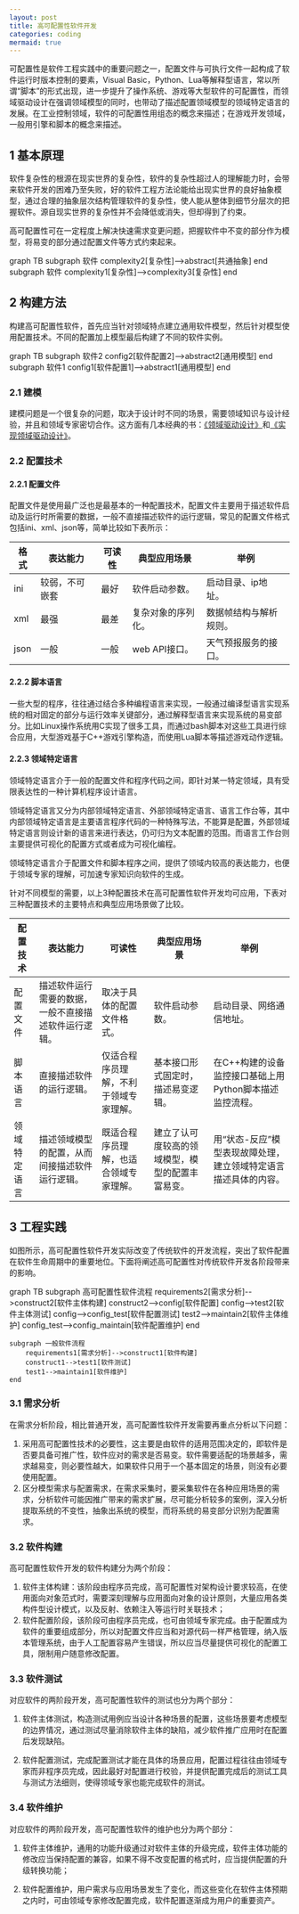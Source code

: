 ```yaml
---
layout: post
title: 高可配置性软件开发
categories: coding
mermaid: true
---
```


可配置性是软件工程实践中的重要问题之一，配置文件与可执行文件一起构成了软件运行时版本控制的要素，Visual Basic，Python、Lua等解释型语言，常以所谓“脚本”的形式出现，进一步提升了操作系统、游戏等大型软件的可配置性，而领域驱动设计在强调领域模型的同时，也带动了描述配置领域模型的领域特定语言的发展。在工业控制领域，软件的可配置性用组态的概念来描述；在游戏开发领域，一般用引擎和脚本的概念来描述。

## 1 基本原理

软件复杂性的根源在现实世界的复杂性，软件的复杂性超过人的理解能力时，会带来软件开发的困难乃至失败，好的软件工程方法论能给出现实世界的良好抽象模型，通过合理的抽象层次结构管理软件的复杂性，使人能从整体到细节分层次的把握软件。源自现实世界的复杂性并不会降低或消失，但却得到了约束。

高可配置性可在一定程度上解决快速需求变更问题，把握软件中不变的部分作为模型，将易变的部分通过配置文件等方式约束起来。

<div class="mermaid">
graph TB
    subgraph 软件
        complexity2[复杂性]-->abstract[共通抽象]
    end
    subgraph 软件
        complexity1[复杂性]-->complexity3[复杂性]
    end
</div>    

## 2 构建方法

构建高可配置性软件，首先应当针对领域特点建立通用软件模型，然后针对模型使用配置技术。不同的配置加上模型最后构建了不同的软件实例。

<div class="mermaid">
graph TB
    subgraph 软件2
        config2[软件配置2]-->abstract2[通用模型]
    end
    subgraph 软件1
        config1[软件配置1]-->abstract1[通用模型]
    end
</div>  

### 2.1 建模

建模问题是一个很复杂的问题，取决于设计时不同的场景，需要领域知识与设计经验，并且和领域专家密切合作。这方面有几本经典的书：[《领域驱动设计》](https://book.douban.com/subject/26819666/)和[《实现领域驱动设计》](https://book.douban.com/subject/25844633/)。

### 2.2 配置技术

#### 2.2.1 配置文件

配置文件是使用最广泛也是最基本的一种配置技术，配置文件主要用于描述软件启动及运行时所需要的数据，一般不直接描述软件的运行逻辑，常见的配置文件格式包括ini、xml、json等，简单比较如下表所示：

| 格式   | 表达能力    | 可读性  | 典型应用场景     | 举例          |
| ---- | ------- | ---- | ---------- | ----------- |
| ini  | 较弱，不可嵌套 | 最好   | 软件启动参数。    | 启动目录、ip地址。  |
| xml  | 最强      | 最差   | 复杂对象的序列化。  | 数据帧结构与解析规则。 |
| json | 一般      | 一般   | web API接口。 | 天气预报服务的接口。  |

#### 2.2.2 脚本语言

一些大型的程序，往往通过结合多种编程语言来实现，一般通过编译型语言实现系统的相对固定的部分与运行效率关键部分，通过解释型语言来实现系统的易变部分。比如Linux操作系统用C实现了很多工具，而通过bash脚本对这些工具进行综合应用，大型游戏基于C++游戏引擎构造，而使用Lua脚本等描述游戏动作逻辑。

#### 2.2.3 领域特定语言

领域特定语言介于一般的配置文件和程序代码之间，即针对某一特定领域，具有受限表达性的一种计算机程序设计语言。

领域特定语言又分为内部领域特定语言、外部领域特定语言、语言工作台等，其中内部领域特定语言是主要语言程序代码的一种特殊写法，不能算是配置，外部领域特定语言则设计新的语言来进行表达，仍可归为文本配置的范围。而语言工作台则主要提供可视化的配置方式或者成为可视化编程。

领域特定语言介于配置文件和脚本程序之间，提供了领域内较高的表达能力，也便于领域专家的理解，可加速专家知识向软件的生成。

针对不同模型的需要，以上3种配置技术在高可配置性软件开发均可应用，下表对三种配置技术的主要特点和典型应用场景做了比较。

| 配置技术   | 表达能力                       | 可读性                 | 典型应用场景                   | 举例                                |
| ------ | -------------------------- | ------------------- | ------------------------ | --------------------------------- |
| 配置文件   | 描述软件运行需要的数据，一般不直接描述软件运行逻辑。 | 取决于具体的配置文件格式。  | 软件启动参数。                  | 启动目录、网络通信地址。                      |
| 脚本语言   | 直接描述软件的运行逻辑。               | 仅适合程序员理解，不利于领域专家理解。 | 基本接口形式固定时，描述易变逻辑。        | 在C++构建的设备监控接口基础上用Python脚本描述监控流程。  |
| 领域特定语言 | 描述领域模型的配置，从而间接描述软件运行逻辑。    | 既适合程序员理解，也适合领域专家理解。 | 建立了认可度较高的领域模型，模型的配置丰富易变。 | 用“状态-反应”模型表现故障处理，建立领域特定语言描述具体的内容。 |

## 3 工程实践

如图所示，高可配置性软件开发实际改变了传统软件的开发流程，突出了软件配置在软件生命周期中的重要地位。下面将阐述高可配置性对传统软件开发各阶段带来的影响。

<div class="mermaid">
graph TB
    subgraph 高可配置性软件流程
    	requirements2[需求分析]-->construct2[软件主体构建]
    	construct2-->config[软件配置]
        config-->test2[软件主体测试]
        config-->config_test[软件配置测试]
		test2-->maintain2[软件主体维护] 
		config_test-->config_maintain[软件配置维护]
    end
    
    subgraph 一般软件流程
    	requirements1[需求分析]-->construct1[软件构建]
        construct1-->test1[软件测试]
		test1-->maintain1[软件维护] 
    end
</div>  

### 3.1 需求分析

在需求分析阶段，相比普通开发，高可配置性软件开发需要再重点分析以下问题：

1. 采用高可配置性技术的必要性，这主要是由软件的适用范围决定的，即软件是否要具备可推广性，软件应对的需求是否易变。软件需要适配的场景越多，需求越易变，则必要性越大，如果软件只用于一个基本固定的场景，则没有必要使用配置。
2. 区分模型需求与配置需求，在需求采集时，要采集软件在各种应用场景的需求，分析软件可能因推广带来的需求扩展，尽可能分析较多的案例，深入分析提取系统的不变性，抽象出系统的模型，而将系统的易变部分识别为配置需求。

### 3.2  软件构建

高可配置性软件开发的软件构建分为两个阶段：

1. 软件主体构建：该阶段由程序员完成，高可配置性对架构设计要求较高，在使用面向对象范式时，需要深刻理解与应用面向对象的设计原则，大量应用各类构件型设计模式，以及反射、依赖注入等运行时关联技术；
2. 软件配置阶段，该阶段可由程序员完成，也可由领域专家完成。由于配置成为软件的重要组成部分，所以对配置文件应当和对源代码一样严格管理，纳入版本管理系统，由于人工配置容易产生错误，所以应当尽量提供可视化的配置工具，限制用户随意修改配置。

### 3.3 软件测试

对应软件的两阶段开发，高可配置性软件的测试也分为两个部分：

1. 软件主体测试，构造测试用例应当设计各种场景的配置，这些场景要考虑模型的边界情况，通过测试尽量消除软件主体的缺陷，减少软件推广应用时在配置后发现缺陷。

2. 软件配置测试，完成配置测试才能在具体的场景应用，配置过程往往由领域专家而非程序员完成，因此最好对配置进行校验，并提供配置完成后的测试工具与测试方法细则，使得领域专家也能完成软件的测试。

### 3.4  软件维护
对应软件的两阶段开发，高可配置性软件的维护也分为两个部分：

1. 软件主体维护，通用的功能升级通过对软件主体的升级完成，软件主体功能的修改应当保持配置的兼容，如果不得不改变配置的格式时，应当提供配置的升级转换功能；

2. 软件配置维护，用户需求与应用场景发生了变化，而这些变化在软件主体预期之内时，可由领域专家修改配置完成，软件配置逐渐成为用户的重要资产。
